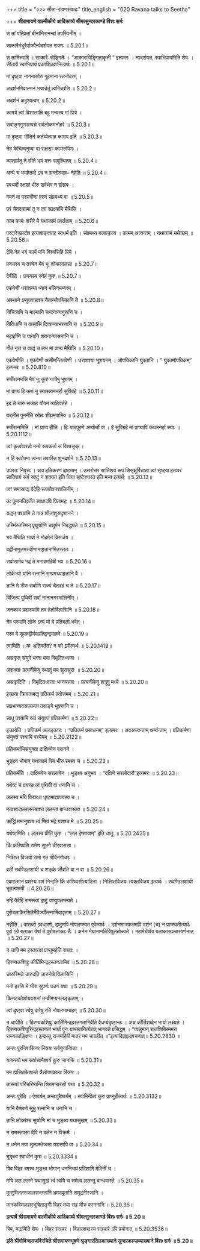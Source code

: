 +++
title = "०२० सीता-रावणसंवादः"
title_english = "020 Ravana talks to Seetha"

+++
**श्रीरामायणे वाल्मीकीये आदिकाव्ये श्रीमत्सुन्दरकाण्डे विंशः सर्गः**

स तां पतिव्रतां दीनांनिरानन्दां तपस्विनीम् ।

साकारैर्मधुरैर्वाक्यैर्न्यदर्शयत रावणः ॥ 5.20.1॥

स तामित्यादि । साकारैः सेङ्गितैः । “आकाराविङ्गिताकृती ” इत्यमरः । न्यदर्शयत, स्वाभिप्रायमिति शेषः । सीतायै स्वाभिप्रायं प्रकाशितवानित्यर्थः ॥ 5.20.1॥

मां दृष्ट्वा नागनासोरु गूहमाना स्तनोदरम् ।

अदर्शनमिवात्मानं भयान्नेतुं त्वमिच्छसि ॥ 5.20.2॥

अदर्शनं अदृश्यत्वम् ॥ 5.20.2॥

कामये त्वां विशालाक्षि बहु मन्यस्व मां प्रिये ।

सर्वाङ्गगुणसम्पन्ने सर्वलोकमनोहरे ॥ 5.20.3॥

मां दृष्ट्वा भीतिर्न कर्तव्येत्याह कामय इति ॥ 5.20.3॥

नेह केचिन्मनुष्या वा राक्षसाः कामरुपिणः ।

व्यपसर्पतु ते सीते भयं मत्तः समुत्थितम् ॥ 5.20.4॥

अन्ये च भयहेतवो ऽत्र न सन्तीत्याह– नेहेति ॥ 5.20.4॥

स्वधर्मो रक्षसां भीरु सर्वथैव न संशयः ।

गमनं वा परस्त्रीणां हरणं संप्रमथ्य वा ॥ 5.20.5॥

एवं चैतदकामां तु न त्वां स्प्रक्ष्यामि मैथिलि ।

काम कामः शरीरे मे यथाकामं प्रवर्तताम् ॥ 5.20.6॥

परदारेच्छादोष इत्याशङ्क्याह स्वधर्म इति । संप्रमथ्य बलात्कृत्य । कामम् अत्यन्तम् । यथाकामं यथेच्छम् ॥ 5.20.56॥

देवि नेह भयं कार्यं मयि विश्वसिहि प्रिये ।

प्रणयस्व च तत्त्वेन मैवं भूः शोकलालसा ॥ 5.20.7॥

देवीति । प्रणयस्व स्नेहं कुरु ॥ 5.20.7॥

एकवेणी धराशय्या ध्यानं मलिनमम्बरम् ।

अस्थाने ऽप्युपवासश्च नैतान्यौपयिकानि ते ॥ 5.20.8॥

विचित्राणि च माल्यानि चन्दनान्यगुरूणि च ।

विविधानि च वासांसि दिव्यान्याभरणानि च ॥ 5.20.9॥

महार्हाणि च पानानि शयनान्यासनानि च ।

गीतं नृत्त च वाद्यं च लभ मां प्राप्य मैथिलि ॥ 5.20.10।

एकवेणीति । एकवेणी असीमन्तितवेणी । धराशश्या भूशयनम् । औपयिकानि युक्तानि । ” युक्तमौपयिकम्” इत्यमरः ॥ 5.20.810॥

स्त्रीरत्नमसि मैवं भूः कुरु गात्रेषु भूषणम् ।

मां प्राप्य हि कथं नु स्यास्त्वमनर्हा सुविग्रहे ॥ 5.20.11॥

इदं ते चारु संजातं यौवनं व्यतिवर्तते ।

यदतीतं पुनर्नैति स्रोतः शीघ्रमपामिव ॥ 5.20.12॥

स्त्रीरत्नमिति । मां प्राप्य हीति । हिः पादपूरणे अप्योर्थो वा । हे सुविग्रहे मां प्राप्यापि कथमनर्हा स्याः ॥ 5.20.1112॥

त्वां कृत्वोपरतो मन्ये रूपकर्ता स विश्वसृक् ।

न हि रूपोपमा त्वन्या तवास्ति शुभदर्शने ॥ 5.20.13॥

उपरतः निवृत्तः । अत्र इतिकरणं द्रष्टव्यम् । उत्तरोत्तरं सातिशयं रूपं सिसृक्षुर्विधाता त्वां सृष्ट्वा इतःपरं सातिशयं रूपं स्रष्टुं न शक्यत इति धिया सृष्टेरुपरत इति मन्य इत्यर्थः ॥ 5.20.13॥

त्वां समासाद्य वैदेहि रूपयौवनशालिनीम् ।

कः पुमानतिवर्तेत साक्षादपि पितामहः ॥ 5.20.14॥

यद्यत् पश्यामि ते गात्रं शीतांशुसदृशानने ।

तस्मिंस्तस्मिन् पृथुश्रोणि चक्षुर्मम निबद्ध्यते ॥ 5.20.15॥

भव मैथिलि भार्या मे मोहमेनं विसर्जय ।

बह्वीनामुत्तमस्त्रीणामाहृतानामितस्ततः ।

सर्वासामेव भद्रं ते ममाग्रमहिषी भव ॥ 5.20.16॥

लोकेभ्यो यानि रत्नानि सम्प्रमथ्याहृतानि वै ।

तानि मे भीरु सर्वाणि राज्यं चैतदहं च ते ॥ 5.20.17॥

विजित्य पृथिवीं सर्वां नानानगरमालिनीम् ।

जनकाय प्रदास्यामि तव हेतोर्विलासिनि ॥ 5.20.18॥

नेह पश्यामि लोके ऽन्यं यो मे प्रतिबलो भवेत् ।

पश्य मे सुमहद्वीर्यमप्रतिद्वन्द्वमाहवे ॥ 5.20.19॥

त्वामिति । कः अतिवर्तेत? न को ऽपीत्यर्थः ॥ 5.20.1419॥

असकृत् संयुगे भग्ना मया विमृदितध्वजाः ।

अशक्ताः प्रत्यनीकेषु स्थातुं मम सुरासुराः ॥ 5.20.20॥

असकृदिति । विमृदितध्वजाः भग्नव्यजाः । प्रत्यनीकेषु शत्रुषु मध्ये ॥ 5.20.20॥

इच्छया क्रियतामद्य प्रतिकर्म तवोत्तमम् ॥ 5.20.21॥

सप्रभाण्यवसज्यन्तां तवाङ्गे भूषणानि च ।

साधु पश्यामि रूपं संयुक्तं प्रतिकर्मणा ॥ 5.20.22॥

इच्छयेति । प्रतिकर्म अलङ्कारः । “प्रतिकर्म प्रसाधनम्” इत्यमरः । अवसज्यन्ताम् अर्प्यन्ताम् । प्रतिकर्मणा संयुक्तं पश्यामि पश्येयम् ॥ 5.20.2122॥

प्रतिकर्माभिसंयुक्ता दाक्षिण्येन वरानने ।

भुङ्क्ष्व भोगान् यथाकामं पिब भीरु रमस्व च ॥ 5.20.23॥

प्रतिकर्मेति । दाक्षिण्येन सरलत्वेन । भुङ्क्ष्व अनुभव । “दक्षिणे सरलोदारौ”इत्यमरः ॥ 5.20.23॥

यथेष्टं च प्रयच्छ त्वं पृथिवीं वा धनानि च ।

ललस्व मयि विस्रब्धा धृष्टमाज्ञापयस्व च ।

मत्प्रसादाल्ललन्त्याश्च ललन्तां बान्धवास्तव ॥ 5.20.24॥

ऋद्धिं ममानुपश्य त्वं श्रियं भद्रे यशश्च मे ॥ 5.20.25॥

यथेष्टमिति । ललस्व प्रीतिं कुरु । “लल ईप्सायाम्” इति धातुः ॥ 5.20.2425॥

किं करिष्यसि रामेण सुभगे चीरवाससा ।

निक्षिप्त विजयो रामो गत श्रीर्वनगोचरः ।

व्रती स्थण्डिलशायी च शङ्के जीवति वा न वा ॥ 5.20.26॥

एवमात्मानं प्रशस्य रामं निन्दति किं करिष्यसीत्यादिना । निक्षिप्तविजयः त्यक्तविजय इत्यर्थः । स्थण्डिलशायी भूतलशायी ॥ 4.20.26॥

नहि वैदेहि रामस्त्वां द्रष्टुं वाप्युपलप्स्यते ।

पुरोबलाकैरसितैर्मेघैर्ज्योत्स्नामिवावृताम् ॥ 5.20.27॥

नहीति । वाशब्दो ऽवधारणे, द्रष्टुमपि नोपलप्स्यत एवेत्यर्थः । दर्शनमात्रफलमपि दर्शनं (च) न प्राप्स्यतीत्यर्थः पुरो ऽग्रे बलाका येषां ते पुरोबलाकाः तैः । अनेन मेघानामतिविपुलतोच्यते । महामेघेष्वेव बलाकासञ्चारवर्णनात् ॥ 5.20.27॥

न चापि मम हस्तात्त्वां प्राप्तुमर्हति राघवः ।

हिरण्यकशिपुः कीर्तिमिन्द्रहस्तगतामिव ॥ 5.20.28॥

चारुस्मिते चारुदति चारुनेत्रे विलासिनि ।

मनो हरसि मे भीरु सुपर्णः पन्नगं यथा ॥ 5.20.29॥

क्लिष्टकौशोयवसनां तन्वीमप्यनलङ्कृताम् ।

त्वां दृष्ट्वा स्वेषु दारेषु रतिं नोपलभाम्यहम् ॥ 5.20.30॥

न चापीति । हिरण्यकशिपुः कार्तिमिन्द्रहस्तगतामिवेति वैधर्म्यदृष्टान्तः । अत्र कीर्तिशब्देन भार्या लक्ष्यते । हिरण्यकशिपुरिन्द्रहस्तगतां भार्यां पुनः प्राप्तवानित्येतत् भागवते प्रसिद्धम् । “व्यलुम्पन् राजशिबिरममरा राज्यकाङ्क्षिणः । इन्द्रस्तु राजमहिषीं मातरं मम चाग्रहीत् ॥”इत्यादिप्रह्लादवचनात्॥ 5.20.2830 ॥

अन्तः पुरनिवासिन्यः स्त्रियः सर्वगुणान्विताः ।

यावन्त्यो मम सर्वासामैश्वर्यं कुरु जानकि ॥ 5.20.31॥

मम ह्यसितकेशान्ते त्रैलोक्यप्रवराः स्त्रियः ।

तास्त्वां परिचरिष्यन्ति श्रियमप्सरसो यथा ॥ 5.20.32॥

अन्तः पुरेति । ऐश्वर्यम् अन्तःपुरैश्वर्यम् । स्वामिनीत्वं कुरु प्राप्नुहीत्यर्थः ॥ 5.20.3132॥

यानि वैश्रवणे सुभ्रु रत्नानि च धनानि च ।

तानि लोकांश्च सुश्रोणि मां च भुङ्क्ष्व यथासुखम् ॥ 5.20.33॥

न रामस्तपसा देवि न बलेन न विक्रमैः ।

न धनेन मया तुल्यस्तेजसा यशसापि वा ॥ 5.20.34॥

भुङ्क्ष्व स्वाधीनं कुरु ॥ 5.20.3334॥

पिब विहर रमस्व भुङ्क्ष्व भोगान् धननिचयं प्रदिशामि मेदिनीं च ।

मयि लल ललने यथासुखं त्वं त्वयि च समेत्य ललन्तु बान्धवास्ते ॥ 5.20.35॥

कुसुमिततरुजालसन्ततानि भ्रमरयुतानि समुद्रतीरजानि ।

कनकविमलहारभूषिताङ्गी विहर मया सह भीरु काननानि ॥ 5.20.36॥

**इत्यार्षे श्रीरामायणे वाल्मीकीये आदिकाव्ये श्रीमत्सुन्दरकाण्डे विंशः सर्गः ॥ 5.20॥**

पिब, मद्यमिति शेषः । विहर सञ्चर । विहारशब्दस्य सञ्चारे ऽपि प्रयोगात् ॥ 5.20.3536॥

**इति श्रीगोविन्दराजविरचिते श्रीरामायणभूषणे श्रृङ्गारतिलकाख्याने सुन्दरकाण्डव्याख्याने विंशः सर्गः ॥ 5.20॥**
